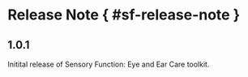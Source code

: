 # Release Note { #sf-release-note }

## 1.0.1

Initital release of Sensory Function: Eye and Ear Care toolkit.
